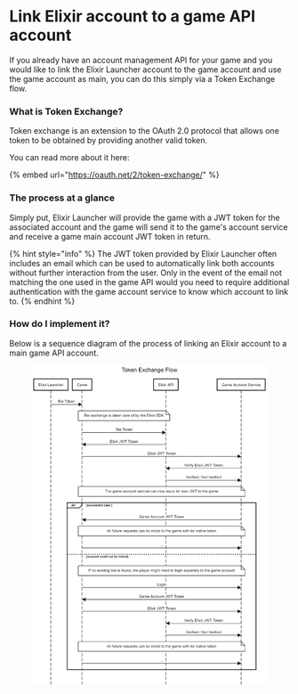 # Link Elixir account to a game API account

If you already have an account management API for your game and you would like to link the Elixir Launcher account to the game account and use the game account as main, you can do this simply via a Token Exchange flow.

### What is Token Exchange?

Token exchange is an extension to the OAuth 2.0 protocol that allows one token to be obtained by providing another valid token.

You can read more about it here:&#x20;

{% embed url="https://oauth.net/2/token-exchange/" %}

### The process at a glance&#x20;

Simply put, Elixir Launcher will provide the game with a JWT token for the associated account and the game will send it to the game's account service and receive a game main account JWT token in return.

{% hint style="info" %}
The JWT token provided by Elixir Launcher often includes an email which can be used to automatically link both accounts without further interaction from the user. Only in the event of the email not matching the one used in the game API would you need to require additional authentication with the game account service to know which account to link to.
{% endhint %}

### How do I implement it?

Below is a sequence diagram of the process of linking an Elixir account to a main game API account.

<figure><img src="../../.gitbook/assets/Untitled (1).png" alt=""><figcaption></figcaption></figure>
